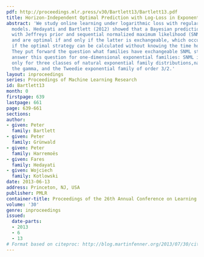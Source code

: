 ```yaml
---
pdf: http://proceedings.mlr.press/v30/Bartlett13/Bartlett13.pdf
title: Horizon-Independent Optimal Prediction with Log-Loss in Exponential Families
abstract: 'We study online learning under logarithmic loss with regular parametric
  models. Hedayati and Bartlett (2012) showed that a Bayesian prediction strategy
  with Jeffreys prior and sequential normalized maximum likelihood (SNML) coincide
  and are optimal if and only if the latter is exchangeable, which occurs if and only
  if the optimal strategy can be calculated without knowing the time horizon in advance.
  They put forward the question what families have exchangeable SNML strategies. We
  answer this question for one-dimensional exponential families: SNML is exchangeable
  only for three classes of natural exponential family distributions,namely the Gaussian,
  the gamma, and the Tweedie exponential family of order 3/2.'
layout: inproceedings
series: Proceedings of Machine Learning Research
id: Bartlett13
month: 0
firstpage: 639
lastpage: 661
page: 639-661
sections: 
author:
- given: Peter
  family: Bartlett
- given: Peter
  family: Grünwald
- given: Peter
  family: Harremoës
- given: Fares
  family: Hedayati
- given: Wojciech
  family: Kotlowski
date: 2013-06-13
address: Princeton, NJ, USA
publisher: PMLR
container-title: Proceedings of the 26th Annual Conference on Learning Theory
volume: '30'
genre: inproceedings
issued:
  date-parts:
  - 2013
  - 6
  - 13
# Format based on citeproc: http://blog.martinfenner.org/2013/07/30/citeproc-yaml-for-bibliographies/
---
```


